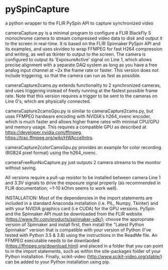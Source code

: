 # pySpinCapture
a python wrapper to the FLIR PySpin API to capture synchronized video

cameraCapture.py is a minimal program to configure a FLIR BlackFly S monochrome camera to stream compressed video data
to disk and output it to the screen in real-time. It is based on the FLIR Spinnaker PySpin API and its examples, 
and uses skvideo to wrap FFMPEG for fast H264 compression and writing, as well as tkinter to output to the screen. 
The camera is configured to output its 'ExposureActive' signal on Line 1, which allows precise alignment with a 
separate DAQ system as long as you have a free analog input channel at ~2x the frame rate or faster. This version
does not include triggering, so that the camera can run as fast as possible.

cameraCapture2cams.py extends functionality to 2 synchronized cameras, and uses triggering instead of freely 
running at the fastest possible frame rate. Note that this version requires a trigger to be sent to the cameras on
Line 0's, which are physically connected. 

cameraCapture2camsGpu.py is similar to cameraCapture2cams.py, but uses FFMPEG hardware encoding with NVIDIA's h264_nvenc
encoder, which is much faster and allows higher frame rates with minimal CPU/GPU and memory usage. This requires a compatible 
GPU as described at https://developer.nvidia.com/ffmpeg, https://trac.ffmpeg.org/wiki/HWAccelIntro.

cameraCapture2colorCamsGpu.py provides an example for color recording (RGB24 pixel format) using the h264_nvenc.

cameraFreeRunNoCapture.py just outputs 2 camera streams to the monitor without saving.

All versions require a pull-up resistor to be installed between camera Line 1 and 3.3V signals to drive the exposure 
signal properly (as recommended in FLIR documentation; ~1-10 kOhm seems to work well).

INSTALLATION:
Most of the dependencies in the import statements are included in a standard Anaconda installation (i.e. PIL, Numpy, Tkinter) and with your NVIDIA graphics card (i.e CUDA) for the GPU versions. PySpin and the Spinnaker API must be downloaded from the FLIR website (https://www.flir.com/products/spinnaker-sdk/); choose the appropriate version of Spinnaker and install first, then install the "Latest Python Spinnaker" version that is compatible with your version of Python (I've tested with Python 3.5 & 3.8) using the instructions in the ReadMe file. An FFMPEG executable needs to be downlaoded (https://ffmpeg.org/download.html) and placed in a folder that you can point to in the import statements, such as within the site-packages folder of your Python installation. Finally, scikit-video (http://www.scikit-video.org/stable/) can be added to your Python installation using pip.
